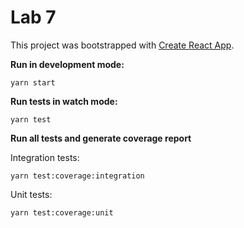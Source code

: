 # Lab 7

This project was bootstrapped with [Create React App](https://github.com/facebook/create-react-app).

**Run in development mode:**

```
yarn start
```

**Run tests in watch mode:**

```
yarn test
```

**Run all tests and generate coverage report**

Integration tests:

```
yarn test:coverage:integration
```

Unit tests:

```
yarn test:coverage:unit
```

